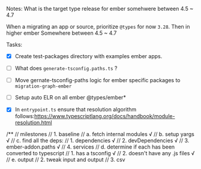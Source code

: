 Notes:
What is the target type release for ember somehwere between 4.5 ~ 4.7

When a migrating an app or source, prioritize `@types` for now `3.28`. Then in
higher ember Somewhere between 4.5 ~ 4.7

Tasks:

- [x] Create test-packages directory with examples ember apps.
- [ ] What does `generate-tsconfig.paths.ts` ?
- [ ] Move gernate-tsconfig-paths logic for ember specific packages to `migration-graph-ember`
- [ ] Setup auto ELR on all ember @types/ember\*
- [x] In `entrypoint.ts` ensure that resolution algorithm follows:https://www.typescriptlang.org/docs/handbook/module-resolution.html


/**
// milestones
// 1. baseline
//  a. fetch internal modules √
//  b. setup yargs √
//  c. find all the deps:
//   1. dependencies √
//   2. devDependencies √
//   3. ember-addon.paths √
//   4. services
//  d. determine if each has been converted to typescript
//   1. has a tsconfig √
//   2. doesn't have any .js files √
//  e. output
// 2. tweak input and output
// 3. csv
